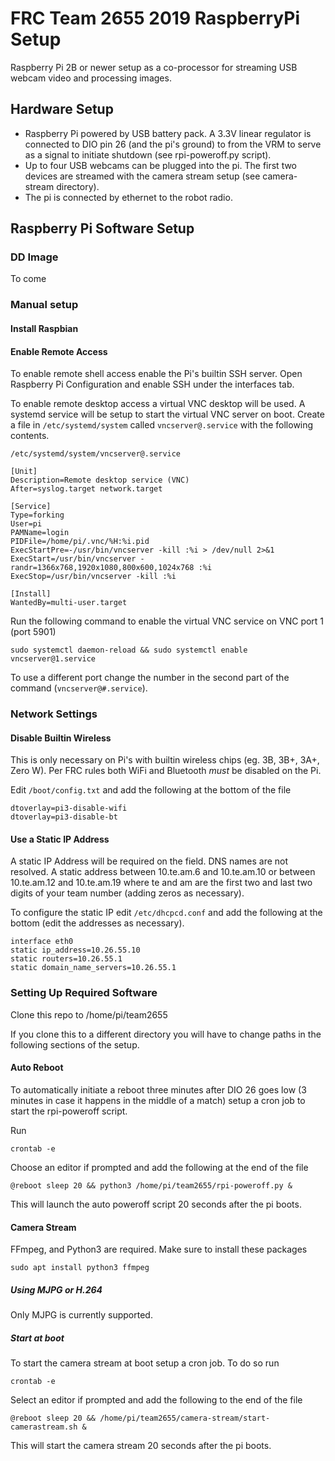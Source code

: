 # FRC Team 2655 2019 RaspberryPi Setup
Raspberry Pi 2B or newer setup as a co-processor for streaming USB webcam video and processing images.

## Hardware Setup
- Raspberry Pi powered by USB battery pack. A 3.3V linear regulator is connected to DIO pin 26 (and the pi's ground) to from the VRM to serve as a signal to initiate shutdown (see rpi-poweroff.py script).
- Up to four USB webcams can be plugged into the pi. The first two devices are streamed with the camera stream setup (see camera-stream directory). 
- The pi is connected by ethernet to the robot radio.

## Raspberry Pi Software Setup

### DD Image
To come

### Manual setup

#### Install Raspbian

#### Enable Remote Access
To enable remote shell access enable the Pi's builtin SSH server. Open Raspberry Pi Configuration and enable SSH under the interfaces tab.

To enable remote desktop access a virtual VNC desktop will be used. A systemd service will be setup to start the virtual VNC server on boot. Create a file in `/etc/systemd/system` called `vncserver@.service` with the following contents.

`/etc/systemd/system/vncserver@.service`
```
[Unit]
Description=Remote desktop service (VNC)
After=syslog.target network.target

[Service]
Type=forking
User=pi
PAMName=login
PIDFile=/home/pi/.vnc/%H:%i.pid
ExecStartPre=-/usr/bin/vncserver -kill :%i > /dev/null 2>&1
ExecStart=/usr/bin/vncserver -randr=1366x768,1920x1080,800x600,1024x768 :%i
ExecStop=/usr/bin/vncserver -kill :%i

[Install]
WantedBy=multi-user.target
```

Run the following command to enable the virtual VNC service on VNC port 1 (port 5901)

```
sudo systemctl daemon-reload && sudo systemctl enable vncserver@1.service
```

To use a different port change the number in the second part of the command (`vncserver@#.service`).

### Network Settings

#### Disable Builtin Wireless
This is only necessary on Pi's with builtin wireless chips (eg. 3B, 3B+, 3A+, Zero W). Per FRC rules both WiFi and Bluetooth *must* be disabled on the Pi.

Edit `/boot/config.txt` and add the following at the bottom of the file

```
dtoverlay=pi3-disable-wifi
dtoverlay=pi3-disable-bt
```

#### Use a Static IP Address
A static IP Address will be required on the field. DNS names are not resolved. A static address between 10.te.am.6 and 10.te.am.10 or between 10.te.am.12 and 10.te.am.19 where te and am are the first two and last two digits of your team number (adding zeros as necessary).

To configure the static IP edit `/etc/dhcpcd.conf` and add the following at the bottom (edit the addresses as necessary).

```
interface eth0 
static ip_address=10.26.55.10 
static routers=10.26.55.1 
static domain_name_servers=10.26.55.1 
```

### Setting Up Required Software

Clone this repo to /home/pi/team2655

If you clone this to a different directory you will have to change paths in the following sections of the setup.

#### Auto Reboot
To automatically initiate a reboot three minutes after DIO 26 goes low (3 minutes in case it happens in the middle of a match) setup a cron job to start the rpi-poweroff script.

Run 
```
crontab -e
```

Choose an editor if prompted and add the following at the end of the file

```
@reboot sleep 20 && python3 /home/pi/team2655/rpi-poweroff.py &
```

This will launch the auto poweroff script 20 seconds after the pi boots.

#### Camera Stream

FFmpeg, and Python3 are required. Make sure to install these packages

```
sudo apt install python3 ffmpeg
```

##### Using MJPG or H.264
Only MJPG is currently supported.

##### Start at boot

To start the camera stream at boot setup a cron job. To do so run 

```
crontab -e
```

Select an editor if prompted and add the following to the end of the file

```
@reboot sleep 20 && /home/pi/team2655/camera-stream/start-camerastream.sh &
```

This will start the camera stream 20 seconds after the pi boots.
